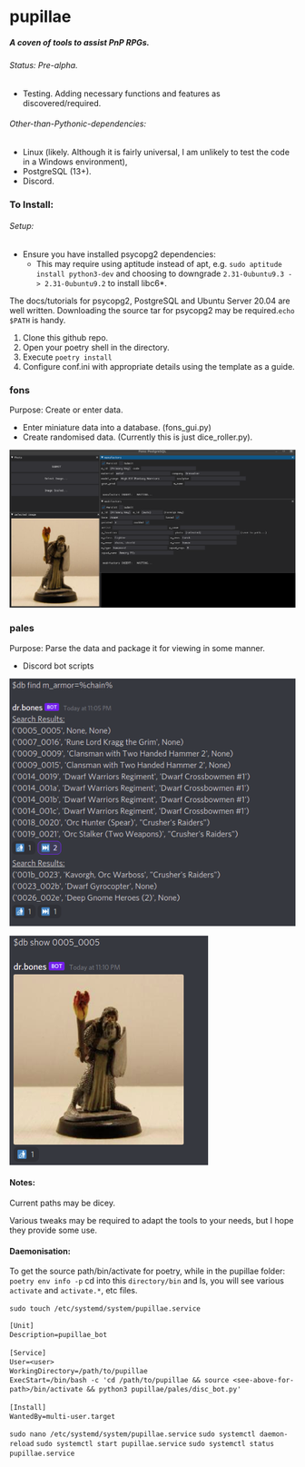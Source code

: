 # pupillae

##### A coven of tools to assist PnP RPGs.

###### *Status*: Pre-alpha.

- Testing. Adding necessary functions and features as discovered/required.

###### *Other-than-Pythonic-dependencies*:

- Linux (likely. Although it is fairly universal, I am unlikely to test the code in a Windows environment),
- PostgreSQL (13+).
- Discord.

### To Install:

###### Setup:
- Ensure you have installed psycopg2 dependencies:
	- This may require using aptitude instead of apt, e.g. `sudo aptitude install python3-dev` and choosing to downgrade `2.31-0ubuntu9.3 -> 2.31-0ubuntu9.2` to install libc6*.

The docs/tutorials for psycopg2, PostgreSQL and Ubuntu Server 20.04 are well written. Downloading the source tar for psycopg2 may be required.`echo $PATH` is handy.


1. Clone this github repo.
2. Open your poetry shell in the directory.
3. Execute `poetry install`
4. Configure conf.ini with appropriate details using the template as a guide.

### fons

Purpose: Create or enter data.
- Enter miniature data into a database. (fons_gui.py)
- Create randomised data. (Currently this is just dice_roller.py).

![The GUI of fons_gui](./images/fons.png "Sample Input")

### pales

Purpose: Parse the data and package it for viewing in some manner.
- Discord bot scripts

![The search function of discord bot](./images/db_find.png "$db find")

![The show image function of the discord bot](./images/db_show.png "$db show")

#### Notes:
Current paths may be dicey.


Various tweaks may be required to adapt the tools to your needs, but I hope they provide some use.

#### Daemonisation:
To get the source path/bin/activate for poetry, while in the pupillae folder:
`poetry env info -p`
cd into this `directory/bin` and ls, you will see various `activate` and `activate.*`, etc files.

`sudo touch /etc/systemd/system/pupillae.service`
```
[Unit]
Description=pupillae_bot

[Service]
User=<user>
WorkingDirectory=/path/to/pupillae
ExecStart=/bin/bash -c 'cd /path/to/pupillae && source <see-above-for-path>/bin/activate && python3 pupillae/pales/disc_bot.py'

[Install]
WantedBy=multi-user.target
```
`sudo nano /etc/systemd/system/pupillae.service`
`sudo systemctl daemon-reload`
`sudo systemctl start pupillae.service`
`sudo systemctl status pupillae.service`
